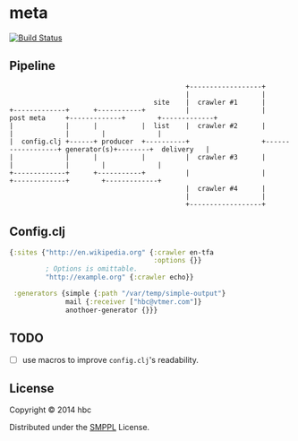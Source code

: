 # meta

[![Build Status](https://travis-ci.org/shire-digest/meta.svg?branch=master)](https://travis-ci.org/shire-digest/meta)


## Pipeline

```
                                            +------------------+                                                        
                                            |                  |                                                        
                                    site    |  crawler #1      |                                                        
+-------------+      +-----------+          |                  |    post meta     +-------------+        +-------------+
|             |      |           |  list    |  crawler #2      |                  |             |        |             |
|  config.clj +------+ producer  +----------+                  +------------------+ generator(s)+--------+  delivery   |
|             |      |           |          |  crawler #3      |                  |             |        |             |
+-------------+      +-----------+          |                  |                  +-------------+        +-------------+
                                            |  crawler #4      |                                                        
                                            |                  |                                                        
                                            +------------------+                                                        
```


## Config.clj

```clojure
{:sites {"http://en.wikipedia.org" {:crawler en-tfa
                                    :options {}}
         ; Options is omittable.
         "http://example.org" {:crawler echo}}

 :generators {simple {:path "/var/temp/simple-output"}
              mail {:receiver ["hbc@vtmer.com"]}
              anothoer-generator {}}}
```


## TODO

- [ ] use macros to improve `config.clj`'s readability.


## License

Copyright © 2014 hbc

Distributed under the [SMPPL](https://github.com/xhacker/SMPPL/blob/master/SMPPL-Freeware.md) License.
